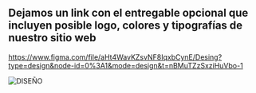 ## Dejamos un link con el entregable opcional que incluyen posible logo, colores y tipografías de nuestro sitio web

https://www.figma.com/file/aHt4WavKZsvNF8IqxbCynE/Desing?type=design&node-id=0%3A1&mode=design&t=nBMuTZzSxziHuVbo-1

![DISEÑO](image.png)
